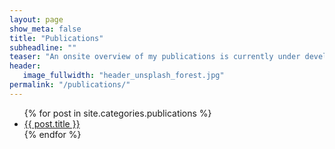 ```yaml
---
layout: page
show_meta: false
title: "Publications"
subheadline: ""
teaser: "An onsite overview of my publications is currently under development. In the meantime, I refer to the list of my publications that is <a target='_blank' href='http://www.simula.no/people/leon'>available via Simula</a> or my <a target='_blank' href='https://www.mendeley.com/profiles/leon-moonen/'>Mendeley homepage.</a>"
header:
   image_fullwidth: "header_unsplash_forest.jpg"
permalink: "/publications/"
---
```

<ul>
    {% for post in site.categories.publications %}
    <li><a href="{{ post.url }}">{{ post.title }}</a></li>
    {% endfor %}
</ul>
